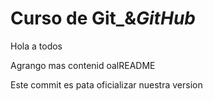 # Curso de Git_&_GitHub_

Hola a todos

Agrango mas contenid oalREADME

Este commit es pata oficializar nuestra version